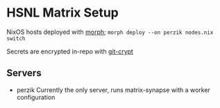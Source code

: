 # HSNL Matrix Setup
NixOS hosts deployed with [morph](https://github.com/DBCDK/morph);
`morph deploy --on perzik nodes.nix switch`

Secrets are encrypted in-repo with [git-crypt](https://github.com/AGWA/git-crypt)

## Servers
- perzik
Currently the only server, runs matrix-synapse with a worker configuration
